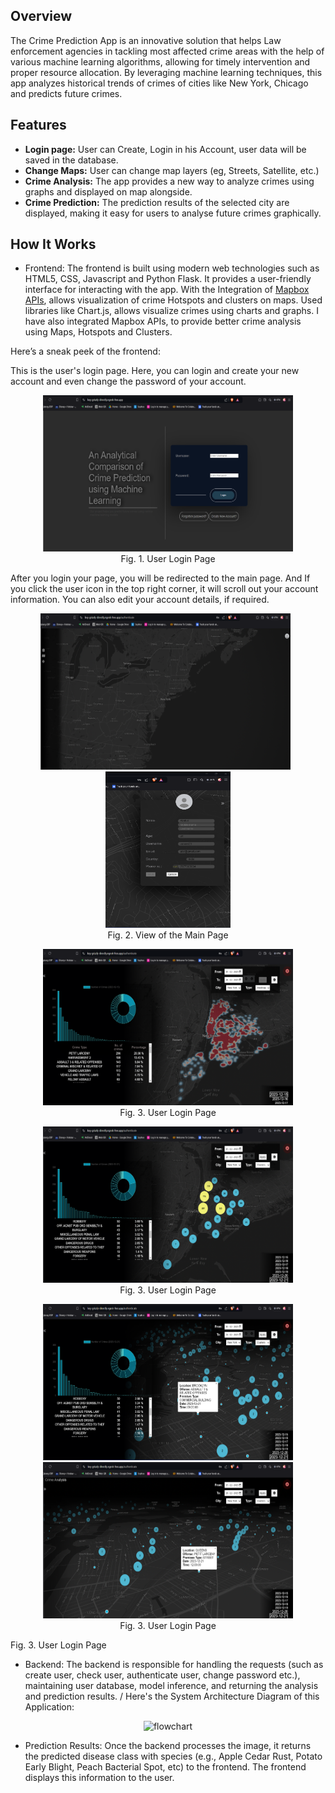 ## Overview
The Crime Prediction App is an innovative solution that helps Law enforcement agencies in tackling most affected crime areas with the help of various machine learning algorithms, allowing for timely intervention and proper resource allocation. By leveraging machine learning techniques, this app analyzes historical trends of crimes of cities like New York, Chicago and predicts future crimes.

## Features

- <b>Login page:</b> User can Create, Login in his Account, user data will be saved in the database.
- <b>Change Maps:</b> User can change map layers (eg, Streets, Satellite, etc.)
- <b>Crime Analysis:</b> The app provides a new way to analyze crimes using graphs and displayed on map alongside.
- <b>Crime Prediction:</b> The prediction results of the selected city are displayed, making it easy for users to analyse future crimes graphically.


## How It Works
- Frontend:
The frontend is built using modern web technologies such as HTML5, CSS, Javascript and Python Flask. It provides a user-friendly interface for interacting with the app. With the Integration of [Mapbox APIs](https://docs.mapbox.com/), allows visualization of crime Hotspots and clusters on maps. Used libraries like Chart.js, allows visualize crimes using charts and graphs. I have also integrated Mapbox APIs, to provide better crime analysis using Maps,  Hotspots and Clusters.

Here’s a sneak peek of the frontend: 

This is the user's login page. Here, you can login and create your new account and even change the password of your account.
<p align="center">
<img src="Extra/frontend_1.png" alt="Image 1" style="height: 250px; width: 400px"><br>
Fig. 1. User Login Page
</p>


After you login your page, you will be redirected to the main page. And If you click the user icon in the top right corner, it will scroll out your account information. You can also edit your account details, if required.
<p align="center">
<img src="Extra/frontend_2.png" alt="Image 2" style="height: 250px; width: 400px">&nbsp&nbsp
<img src="Extra/frontend_8.png" alt="Image 2" style="height: 250px; width: 200px"><br>
Fig. 2. View of the Main Page
</p>

<p align="center">
<img src="Extra/frontend_3.png" alt="Image 1" style="height: 250px; width: 400px"><br>
Fig. 3. User Login Page
</p>

<p align="center">
<img src="Extra/frontend_4.png" alt="Image 1" style="height: 250px; width: 400px"><br>
Fig. 3. User Login Page
</p>

<p align="center">
<img src="Extra/frontend_5.png" alt="Image 1" style="height: 250px; width: 400px">
<img src="Extra/frontend_6.png" alt="Image 1" style="height: 250px; width: 400px"><br>
Fig. 3. User Login Page
</p>

<p align="center">

Fig. 3. User Login Page
</p>


- Backend:
The backend is responsible for handling the requests (such as create user, check user, authenticate user, change password etc.), maintaining user database, model inference, and returning the analysis and prediction results. /
Here's the System Architecture Diagram of this Application:
<p align="center">
<img src="Extra/plant_disease.drawio.png" alt="flowchart" style="height: 500px">
</p>

- Prediction Results:
Once the backend processes the image, it returns the predicted disease class with species (e.g., Apple Cedar Rust, Potato Early Blight, Peach Bacterial Spot, etc) to the frontend.
The frontend displays this information to the user.